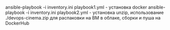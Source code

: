ansible-playbook -i inventory.ini playbook1.yml - установка docker
ansible-playbook -i inventory.ini playbook2.yml - установка unzip, использование ./devops-cinema.zip для распаковки на ВМ в облаке, сборки и пуша на DockerHub
 